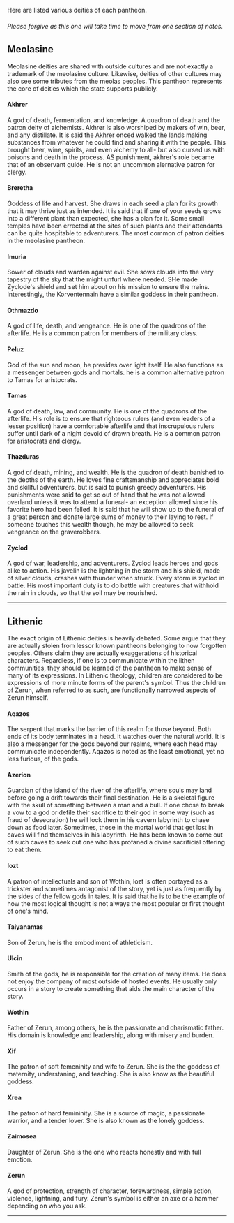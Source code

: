 Here are listed various deities of each pantheon.

###### Please forgive as this one will take time to move from one section of notes.

## Meolasine
Meolasine deities are shared with outside cultures and are not exactly a trademark of the meolasine culture. Likewise, deities of other cultures may also see some tributes from the meolas peoples. This pantheon represents the core of deities which the state supports publicly.

#### Akhrer
A god of death, fermentation, and knowledge. A quadron of death and the patron deity of alchemists. Akhrer is also worshiped by makers of win, beer, and any distillate. It is said the Akhrer onced walked the lands making substances from whatever he could find and sharing it with the people. This brought beer, wine, spirits, and even alchemy to all- but also cursed us with poisons and death in the process. AS punishment, akhrer's role became that of an observant guide. He is not an uncommon alernative patron for clergy.

#### Breretha
Goddess of life and harvest. She draws in each seed a plan for its growth that it may thrive just as intended. It is said that if one of your seeds grows into a different plant than expected, she has a plan for it. Some small temples have been errected at the sites of such plants and their attendants can be quite hospitable to adventurers. The most common of patron deities in the meolasine pantheon.

#### Imuria
Sower of clouds and warden against evil. She sows clouds into the very tapestry  of the sky that the might unfurl where needed. SHe made Zyclode's shield and set him about on his mission to ensure the rrains. Interestingly, the Korventennain have a similar goddess in their pantheon.

#### Othmazdo
A god of life, death, and vengeance. He is one of the quadrons of the afterlife. He is a common patron for members of the military class.

#### Peluz
God of the sun and moon, he presides over light itself. He also functions as a messenger between gods and mortals. he is a common alternative patron to Tamas for aristocrats.

#### Tamas
A god of death, law, and community. He is one of the quadrons of the afterlife. His role is to ensure that righteous rulers (and even leaders of a lesser position) have a comfortable afterlife and that inscrupulous rulers suffer until dark of a night devoid of drawn breath. He is a common patron for aristocrats and clergy.

#### Thazduras
A god of death, mining, and wealth. He is the quadron of death banished to the depths of the earth. He loves fine craftsmanship and appreciates bold and skillful adventurers, but is said to punish greedy adventurers. His punishments were said to get so out of hand that he was not allowed overland unless it was to attend a funeral- an exception allowed since his favorite hero had been felled. It is said that he will show up to the funeral of a great person and donate large sums of money to their laying to rest. If someone touches this wealth though, he may be allowed to seek vengeance on the graverobbers.

#### Zyclod
A god of war, leadership, and adventurers. Zyclod leads heroes and gods alike to action. His javelin is the lightning in the storm and his shield, made of silver clouds, crashes with thunder when struck. Every storm is zyclod in battle. His most important duty is to do battle with creatures that withhold the rain in clouds, so that the soil may be nourished.

-----

## Lithenic
The exact origin of Lithenic deities is heavily debated. Some argue that they are actually stolen from lessor known pantheons belonging to now forgotten peoples. Others claim they are actually exaggerations of historical characters. Regardless, if one is to communicate within the lithen communities, they should be learned of the pantheon to make sense of many of its expressions. In Lithenic theology, children are considered to be expressions of more minute forms of the parent's symbol. Thus the children of Zerun, when referred to as such, are functionally narrowed aspects of Zerun himself.

#### Aqazos
The serpent that marks the barrier of this realm for those beyond. Both ends of its body terminates in a head. It watches over the natural world. It is also a messenger for the gods beyond our realms, where each head may communicate independently. Aqazos is noted as the least emotional, yet no less furious, of the gods.

#### Azerion
Guardian of the island of the river of the afterlife, where souls may land before going a drift towards their final destination. He is a skeletal figure with the skull of something between a man and a bull. If one chose to break a vow to a god or defile their sacrifice to their god in some way (such as fraud of desecration) he will lock them in his cavern labyrinth to chase down as food later.
Sometimes, those in the mortal world that get lost in caves will find themselves in his labyrinth. He has been known to come out of such caves to seek out one who has profaned a divine sacrificial offering to eat them.

#### Iozt
A patron of intellectuals and son of Wothin, Iozt is often portayed as a trickster and sometimes antagonist of the story, yet is just as frequently by the sides of the fellow gods in tales. It is said that he is to be the example of how the most logical thought is not always the most popular or first thought of one's mind.

#### Taiyanamas
Son of Zerun, he is the embodiment of athleticism.

#### Ulcin
Smith of the gods, he is responsible for the creation of many items. He does not enjoy the company of most outside of hosted events. He usually only occurs in a story to create something that aids the main character of the story.

#### Wothin
Father of Zerun, among others, he is the passionate and charismatic father. His domain is knowledge and leadership, along with misery and burden.

#### Xif
The patron of soft femeninity and wife to Zerun. She is the the goddess of maternity, understaning, and teaching. She is also know as the beautiful goddess.

#### Xrea
The patron of hard femininity. She is a source of magic, a passionate warrior, and a tender lover. She is also known as the lonely goddess.

#### Zaimosea
Daughter of Zerun. She is the one who reacts honestly and with full emotion.

#### Zerun
A god of protection, strength of character, forewardness, simple action, violence, lightning, and fury. Zerun's symbol is either an axe or a hammer depending on who you ask.

-----
